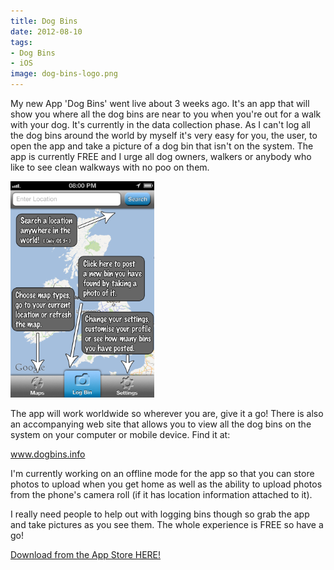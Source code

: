 ```yaml
---
title: Dog Bins
date: 2012-08-10
tags:
- Dog Bins
- iOS
image: dog-bins-logo.png
---
```


My new App 'Dog Bins' went live about 3 weeks ago. It's an app that will show you where all the dog bins are near to you when you're out for a walk with your dog. It's currently in the data collection phase. As I can't log all the dog bins around the world by myself it's very easy for you, the user, to open the app and take a picture of a dog bin that isn't on the system. The app is currently FREE and I urge all dog owners, walkers or anybody who like to see clean walkways with no poo on them.

<img title="iPhone_Screenshot_2" src="/assets/dog-bins/iPhone_Screenshot_2.png" alt="" width="230" height="346"/>

The app will work worldwide so wherever you are, give it a go! There is also an accompanying web site that allows you to view all the dog bins on the system on your computer or mobile device. Find it at:

<a title="www.dogbins.info" href="https://dogbins.info" target="_blank">www.dogbins.info</a>

I'm currently working on an offline mode for the app so that you can store photos to upload when you get home as well as the ability to upload photos from the phone's camera roll (if it has location information attached to it).

I really need people to help out with logging bins though so grab the app and take pictures as you see them. The whole experience is FREE so have a go!

<a title="https://itunes.apple.com/gb/app/ios/id538357667" href="https://itunes.apple.com/gb/app/ios/id538357667" target="_blank">Download from the App Store HERE!</a>
